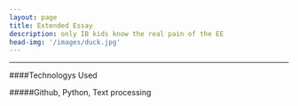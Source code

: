 ```yaml
---
layout: page
title: Extended Essay
description: only IB kids know the real pain of the EE
head-img: '/images/duck.jpg'
---
```



---

####Technologys Used

#####Github, Python, Text processing